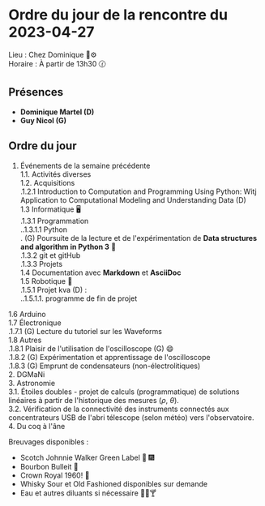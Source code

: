 # Ordre du jour de la rencontre du 2023-04-27
Lieu :    Chez Dominique :telescope::gear:  
Horaire : À partir de 13h30 🕜  
## Présences
* **Dominique Martel (D)**  
* **Guy Nicol (G)**  

## Ordre du jour
1. Événements de la semaine précédente  
 1.1.  Activités diverses  
 1.2.  Acquisitions  
 .1.2.1 Introduction to Computation and Programming Using Python: Witj Application to Computational Modeling and Understanding Data (D)  
 1.3 Informatique 🖥  
.1.3.1 Programmation  
..1.3.1.1 Python  
. (G) Poursuite de la lecture et de l'expérimentation de **Data structures and algorithm in Python 3** 📖  
.1.3.2 git et gitHub  
.1.3.3 Projets  
1.4 Documentation avec **Markdown** et **AsciiDoc**  
1.5 Robotique 🤖  
.1.5.1 Projet kva (D) :  
..1.5.1.1. programme de fin de projet

1.6 Arduino  
1.7 Électronique  
.1.7.1 (G) Lecture du tutoriel sur les Waveforms  
1.8 Autres  
.1.8.1 Plaisir de l'utilisation de l'oscilloscope (G) :smile:  
.1.8.2 (G) Expérimentation et apprentissage de l'oscilloscope  
.1.8.3 (G) Emprunt de condensateurs (non-électrolitiques)  
2. DGMaNi  
3. Astronomie  
  3.1. Étoiles doubles - projet de calculs (programmatique) de solutions linéaires à partir de l'historique des mesures ($\rho$, $\theta$).  
  3.2. Vérification de la connectivité des instruments connectés aux concentrateurs USB de l'abri télescope (selon météo) vers l'observatoire.  
4. Du coq à l'âne    


Breuvages disponibles :
  * Scotch Johnnie Walker Green Label 🥃 🎆 
  * Bourbon Bulleit 🥃 
  * Crown Royal 1960! 🥃 
  * Whisky Sour et Old Fashioned disponibles sur demande
  * Eau et autres diluants si nécessaire 🍶🍺🍸
  
  
